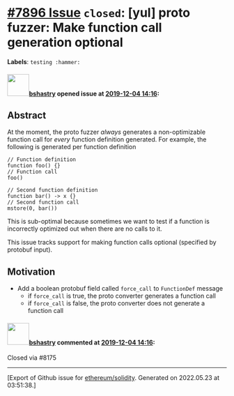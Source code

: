 # [\#7896 Issue](https://github.com/ethereum/solidity/issues/7896) `closed`: [yul] proto fuzzer: Make function call generation optional
**Labels**: `testing :hammer:`


#### <img src="https://avatars.githubusercontent.com/u/2388185?v=4" width="50">[bshastry](https://github.com/bshastry) opened issue at [2019-12-04 14:16](https://github.com/ethereum/solidity/issues/7896):

## Abstract

At the moment, the proto fuzzer *always* generates a non-optimizable function call for *every* function definition generated. For example, the following is generated per function definition

```
// Function definition
function foo() {}
// Function call
foo()

// Second function definition
function bar() -> x {}
// Second function call
mstore(0, bar())
```

This is sub-optimal because sometimes we want to test if a function is incorrectly optimized out when there are no calls to it.

This issue tracks support for making function calls optional (specified by protobuf input).

## Motivation

- Add a boolean protobuf field called `force_call` to `FunctionDef` message
  - if `force_call` is true, the proto converter generates a function call
  - if `force_call` is false, the proto converter does not generate a function call

#### <img src="https://avatars.githubusercontent.com/u/2388185?v=4" width="50">[bshastry](https://github.com/bshastry) commented at [2019-12-04 14:16](https://github.com/ethereum/solidity/issues/7896#issuecomment-584500893):

Closed via #8175


-------------------------------------------------------------------------------



[Export of Github issue for [ethereum/solidity](https://github.com/ethereum/solidity). Generated on 2022.05.23 at 03:51:38.]
